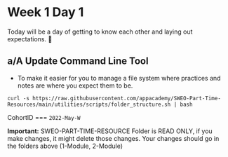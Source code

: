 # Week 1 Day 1

Today will be a day of getting to know each other and laying out expectations. 🙂

## a/A Update Command Line Tool

- To make it easier for you to manage a file system where practices and
  notes are where you expect them to be.

`curl -s https://raw.githubusercontent.com/appacademy/SWEO-Part-Time-Resources/main/utilities/scripts/folder_structure.sh | bash`

CohortID === `2022-May-W`

**Important:** SWEO-PART-TIME-RESOURCE Folder is READ ONLY, if you make changes, it might delete those changes. Your changes should go in the folders above (1-Module, 2-Module)
